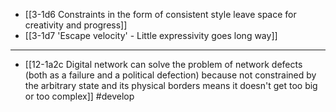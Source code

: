 - [[3-1d6 Constraints in the form of consistent style leave space for creativity and progress]]
- [[3-1d7 'Escape velocity' - Little expressivity goes long way]]
---
- [[12-1a2c Digital network can solve the problem of network defects (both as a failure and a political defection) because not constrained by the arbitrary state and its physical borders means it doesn't get too big or too complex]] #develop
